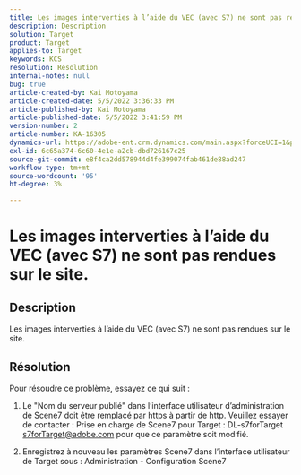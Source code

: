 ```yaml
---
title: Les images interverties à l’aide du VEC (avec S7) ne sont pas rendues sur le site.
description: Description
solution: Target
product: Target
applies-to: Target
keywords: KCS
resolution: Resolution
internal-notes: null
bug: true
article-created-by: Kai Motoyama
article-created-date: 5/5/2022 3:36:33 PM
article-published-by: Kai Motoyama
article-published-date: 5/5/2022 3:41:59 PM
version-number: 2
article-number: KA-16305
dynamics-url: https://adobe-ent.crm.dynamics.com/main.aspx?forceUCI=1&pagetype=entityrecord&etn=knowledgearticle&id=f64e2e21-89cc-ec11-a7b5-6045bd00d995
exl-id: 6c65a374-6c60-4e1e-a2cb-dbd726167c25
source-git-commit: e8f4ca2dd578944d4fe399074fab461de88ad247
workflow-type: tm+mt
source-wordcount: '95'
ht-degree: 3%

---
```


# Les images interverties à l’aide du VEC (avec S7) ne sont pas rendues sur le site.

## Description


Les images interverties à l’aide du VEC (avec S7) ne sont pas rendues sur le site.


## Résolution


Pour résoudre ce problème, essayez ce qui suit :

1. Le &quot;Nom du serveur publié&quot; dans l’interface utilisateur d’administration de Scene7 doit être remplacé par https à partir de http. Veuillez essayer de contacter : Prise en charge de Scene7 pour Target : DL-s7forTarget [s7forTarget@adobe.com](mailto:s7forTarget@adobe.com) pour que ce paramètre soit modifié.

2. Enregistrez à nouveau les paramètres Scene7 dans l’interface utilisateur de Target sous : Administration - Configuration Scene7
